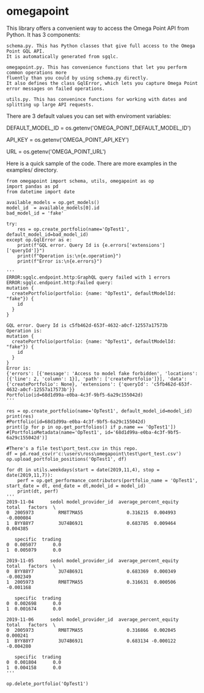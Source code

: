 # omegapoint
This library offers a convenient way to access the Omega Point API from Python. It has 3 components: 

    schema.py. This has Python classes that give full access to the Omega Point GQL API. 
    It is automatically generated from sgqlc. 
    
    omegapoint.py. This has convenience functions that let you perform common operations more
    fluently than you could by using schema.py directly.
    It also defines the class GqlError, which lets you capture Omega Point error messages on failed operations. 
    
    utils.py. This has convenince functions for working with dates and splitting up large API requests.  

There are 3 default values you can set with enviroment variables:
 
DEFAULT_MODEL_ID = os.getenv('OMEGA_POINT_DEFAULT_MODEL_ID')

API_KEY = os.getenv('OMEGA_POINT_API_KEY')

URL = os.getenv('OMEGA_POINT_URL')


Here is a quick sample of the code. There are more examples in the examples/ directory.  
```
from omegapoint import schema, utils, omegapoint as op
import pandas as pd
from datetime import date 

available_models = op.get_models()
model_id  = available_models[0].id
bad_model_id = 'fake'

try:
    res = op.create_portfolio(name='OpTest1', default_model_id=bad_model_id)
except op.GqlError as e:
    print(f"GQL error. Query Id is {e.errors['extensions']['queryId']}")
    print(f"Operation is:\n{e.operation}")
    print(f"Error is:\n{e.errors}")

'''
ERROR:sgqlc.endpoint.http:GraphQL query failed with 1 errors
ERROR:sgqlc.endpoint.http:Failed query:
mutation {
  createPortfolio(portfolio: {name: "OpTest1", defaultModelId: "fake"}) {
    id
  }
}

GQL error. Query Id is c5fb462d-653f-4632-a0cf-12557a17573b
Operation is:
mutation {
  createPortfolio(portfolio: {name: "OpTest1", defaultModelId: "fake"}) {
    id
  }
}
Error is:
{'errors': [{'message': 'Access to model fake forbidden', 'locations': [{'line': 2, 'column': 1}], 'path': ['createPortfolio']}], 'data': {'createPortfolio': None}, 'extensions': {'queryId': 'c5fb462d-653f-4632-a0cf-12557a17573b'}}
Portfolio(id=68d1d99a-e0ba-4c3f-9bf5-6a29c155042d)
'''

res = op.create_portfolio(name='OpTest1', default_model_id=model_id)
print(res)
#Portfolio(id=68d1d99a-e0ba-4c3f-9bf5-6a29c155042d)
print([p for p in op.get_portfolios() if p.name == 'OpTest1'])
#[PortfolioMetadata(name='OpTest1', id='68d1d99a-e0ba-4c3f-9bf5-6a29c155042d')]

#There's a file test\port_test.csv in this repo. 
df = pd.read_csv(r'c:\users\ross\omegapoint\test\port_test.csv')
op.upload_portfolio_positions('OpTest1', df)

for dt in utils.weekdays(start = date(2019,11,4), stop = date(2019,11,7)):
    perf = op.get_performance_contributors(portfolio_name = 'OpTest1', start_date = dt, end_date = dt,model_id = model_id)
    print(dt, perf)
'''
2019-11-04      sedol model_provider_id  average_percent_equity     total   factors  \
0  2005973         RM8T7MA55                0.316215  0.004993 -0.000084   
1  BYY88Y7         3U74B69J1                0.683785  0.009464  0.004385   

   specific  trading  
0  0.005077      0.0  
1  0.005079      0.0  

2019-11-05      sedol model_provider_id  average_percent_equity     total   factors  \
0  BYY88Y7         3U74B69J1                0.683369  0.000349 -0.002349   
1  2005973         RM8T7MA55                0.316631  0.000506 -0.001168   

   specific  trading  
0  0.002698      0.0  
1  0.001674      0.0  

2019-11-06      sedol model_provider_id  average_percent_equity     total   factors  \
0  2005973         RM8T7MA55                0.316866  0.002045  0.000241   
1  BYY88Y7         3U74B69J1                0.683134 -0.000122 -0.004280   

   specific  trading  
0  0.001804      0.0  
1  0.004158      0.0  
'''
    
op.delete_portfolio('OpTest1')
```
